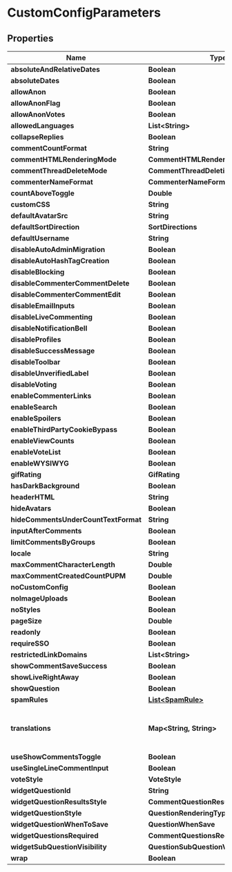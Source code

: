 

# CustomConfigParameters


## Properties

| Name | Type | Description | Notes |
|------------ | ------------- | ------------- | -------------|
|**absoluteAndRelativeDates** | **Boolean** |  |  [optional] |
|**absoluteDates** | **Boolean** |  |  [optional] |
|**allowAnon** | **Boolean** |  |  [optional] |
|**allowAnonFlag** | **Boolean** |  |  [optional] |
|**allowAnonVotes** | **Boolean** |  |  [optional] |
|**allowedLanguages** | **List&lt;String&gt;** |  |  [optional] |
|**collapseReplies** | **Boolean** |  |  [optional] |
|**commentCountFormat** | **String** |  |  [optional] |
|**commentHTMLRenderingMode** | **CommentHTMLRenderingMode** |  |  [optional] |
|**commentThreadDeleteMode** | **CommentThreadDeletionMode** |  |  [optional] |
|**commenterNameFormat** | **CommenterNameFormats** |  |  [optional] |
|**countAboveToggle** | **Double** |  |  [optional] |
|**customCSS** | **String** |  |  [optional] |
|**defaultAvatarSrc** | **String** |  |  [optional] |
|**defaultSortDirection** | **SortDirections** |  |  [optional] |
|**defaultUsername** | **String** |  |  [optional] |
|**disableAutoAdminMigration** | **Boolean** |  |  [optional] |
|**disableAutoHashTagCreation** | **Boolean** |  |  [optional] |
|**disableBlocking** | **Boolean** |  |  [optional] |
|**disableCommenterCommentDelete** | **Boolean** |  |  [optional] |
|**disableCommenterCommentEdit** | **Boolean** |  |  [optional] |
|**disableEmailInputs** | **Boolean** |  |  [optional] |
|**disableLiveCommenting** | **Boolean** |  |  [optional] |
|**disableNotificationBell** | **Boolean** |  |  [optional] |
|**disableProfiles** | **Boolean** |  |  [optional] |
|**disableSuccessMessage** | **Boolean** |  |  [optional] |
|**disableToolbar** | **Boolean** |  |  [optional] |
|**disableUnverifiedLabel** | **Boolean** |  |  [optional] |
|**disableVoting** | **Boolean** |  |  [optional] |
|**enableCommenterLinks** | **Boolean** |  |  [optional] |
|**enableSearch** | **Boolean** |  |  [optional] |
|**enableSpoilers** | **Boolean** |  |  [optional] |
|**enableThirdPartyCookieBypass** | **Boolean** |  |  [optional] |
|**enableViewCounts** | **Boolean** |  |  [optional] |
|**enableVoteList** | **Boolean** |  |  [optional] |
|**enableWYSIWYG** | **Boolean** |  |  [optional] |
|**gifRating** | **GifRating** |  |  [optional] |
|**hasDarkBackground** | **Boolean** |  |  [optional] |
|**headerHTML** | **String** |  |  [optional] |
|**hideAvatars** | **Boolean** |  |  [optional] |
|**hideCommentsUnderCountTextFormat** | **String** |  |  [optional] |
|**inputAfterComments** | **Boolean** |  |  [optional] |
|**limitCommentsByGroups** | **Boolean** |  |  [optional] |
|**locale** | **String** |  |  [optional] |
|**maxCommentCharacterLength** | **Double** |  |  [optional] |
|**maxCommentCreatedCountPUPM** | **Double** |  |  [optional] |
|**noCustomConfig** | **Boolean** |  |  [optional] |
|**noImageUploads** | **Boolean** |  |  [optional] |
|**noStyles** | **Boolean** |  |  [optional] |
|**pageSize** | **Double** |  |  [optional] |
|**readonly** | **Boolean** |  |  [optional] |
|**requireSSO** | **Boolean** |  |  [optional] |
|**restrictedLinkDomains** | **List&lt;String&gt;** |  |  [optional] |
|**showCommentSaveSuccess** | **Boolean** |  |  [optional] |
|**showLiveRightAway** | **Boolean** |  |  [optional] |
|**showQuestion** | **Boolean** |  |  [optional] |
|**spamRules** | [**List&lt;SpamRule&gt;**](SpamRule.md) |  |  [optional] |
|**translations** | **Map&lt;String, String&gt;** | Construct a type with a set of properties K of type T |  [optional] |
|**useShowCommentsToggle** | **Boolean** |  |  [optional] |
|**useSingleLineCommentInput** | **Boolean** |  |  [optional] |
|**voteStyle** | **VoteStyle** |  |  [optional] |
|**widgetQuestionId** | **String** |  |  [optional] |
|**widgetQuestionResultsStyle** | **CommentQuestionResultsRenderingType** |  |  [optional] |
|**widgetQuestionStyle** | **QuestionRenderingType** |  |  [optional] |
|**widgetQuestionWhenToSave** | **QuestionWhenSave** |  |  [optional] |
|**widgetQuestionsRequired** | **CommentQuestionsRequired** |  |  [optional] |
|**widgetSubQuestionVisibility** | **QuestionSubQuestionVisibility** |  |  [optional] |
|**wrap** | **Boolean** |  |  [optional] |




